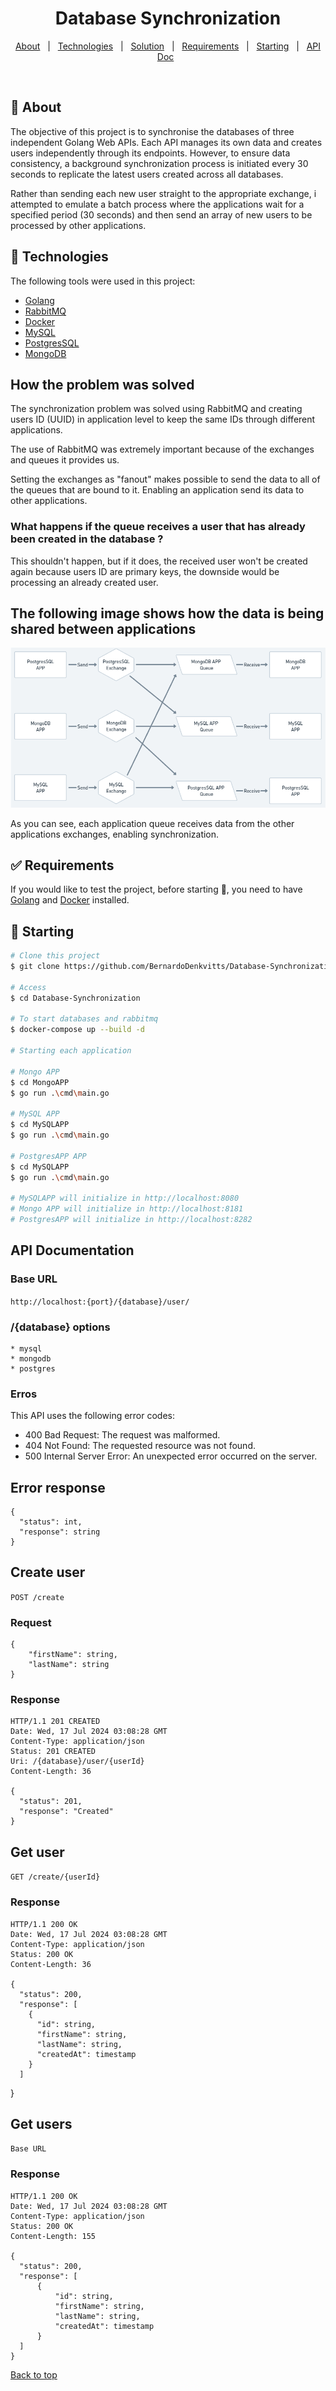 <h1 align="center">Database Synchronization</h1>

<p align="center">
  <a href="#dart-about">About</a> &#xa0; | &#xa0;
  <a href="#rocket-technologies">Technologies</a> &#xa0; | &#xa0;
  <a href="#how-the-problem-was-solved">Solution</a> &#xa0; | &#xa0;
  <a href="#white_check_mark-requirements">Requirements</a> &#xa0; | &#xa0;
  <a href="#checkered_flag-starting">Starting</a> &#xa0; | &#xa0;
  <a href="#api-documentation">API Doc</a> &#xa0;
</p>

<br>

## :dart: About

The objective of this project is to synchronise the databases of three independent Golang Web APIs. Each API manages its own data and creates users independently through its endpoints. However, to ensure data consistency, a background synchronization process is initiated every 30 seconds to replicate the latest users created across all databases.

Rather than sending each new user straight to the appropriate exchange, i attempted to emulate a batch process where the applications wait for a specified period (30 seconds) and then send an array of new users to be processed by other applications.

## :rocket: Technologies

The following tools were used in this project:

- [Golang](https://go.dev/)
- [RabbitMQ](https://www.rabbitmq.com/)
- [Docker](https://www.docker.com/)
- [MySQL](https://www.mysql.com/)
- [PostgresSQL](https://www.postgresql.org/)
- [MongoDB](https://www.mongodb.com/)

## How the problem was solved

The synchronization problem was solved using RabbitMQ and creating users ID (UUID) in application level to keep the same IDs through different applications.

The use of RabbitMQ was extremely important because of the exchanges and queues it provides us.

Setting the exchanges as "fanout" makes possible to send the data to all of the queues that are bound to it. Enabling an application send its data to other applications.

### What happens if the queue receives a user that has already been created in the database ?

This shouldn't happen, but if it does, the received user won't be created again because users ID are primary keys, the downside would be processing an already created user.

## The following image shows how the data is being shared between applications

![Synchronization.png](Synchronization.png)

As you can see, each application queue receives data from the other applications exchanges, enabling synchronization.

## :white_check_mark: Requirements

If you would like to test the project, before starting :checkered_flag:, you need to have [Golang](https://go.dev/) and [Docker](https://www.docker.com/) installed.

## :checkered_flag: Starting

```bash
# Clone this project
$ git clone https://github.com/BernardoDenkvitts/Database-Synchronization

# Access
$ cd Database-Synchronization

# To start databases and rabbitmq
$ docker-compose up --build -d

# Starting each application

# Mongo APP
$ cd MongoAPP
$ go run .\cmd\main.go

# MySQL APP
$ cd MySQLAPP
$ go run .\cmd\main.go

# PostgresAPP APP
$ cd MySQLAPP
$ go run .\cmd\main.go

# MySQLAPP will initialize in http://localhost:8080
# Mongo APP will initialize in http://localhost:8181
# PostgresAPP will initialize in http://localhost:8282
```

## API Documentation

### Base URL

`http://localhost:{port}/{database}/user/`

### /{database} options

    * mysql
    * mongodb
    * postgres

### Erros

This API uses the following error codes:

- 400 Bad Request: The request was malformed.
- 404 Not Found: The requested resource was not found.
- 500 Internal Server Error: An unexpected error occurred on the server.

## Error response

    {
      "status": int,
      "response": string
    }

## Create user

`POST /create`

### Request

    {
        "firstName": string,
        "lastName": string
    }

### Response

    HTTP/1.1 201 CREATED
    Date: Wed, 17 Jul 2024 03:08:28 GMT
    Content-Type: application/json
    Status: 201 CREATED
    Uri: /{database}/user/{userId}
    Content-Length: 36

    {
      "status": 201,
      "response": "Created"
    }

## Get user

`GET /create/{userId}`

### Response

    HTTP/1.1 200 OK
    Date: Wed, 17 Jul 2024 03:08:28 GMT
    Content-Type: application/json
    Status: 200 OK
    Content-Length: 36

    {
      "status": 200,
      "response": [
        {
          "id": string,
          "firstName": string,
          "lastName": string,
          "createdAt": timestamp
        }
      ]

}

## Get users

`Base URL`

### Response

    HTTP/1.1 200 OK
    Date: Wed, 17 Jul 2024 03:08:28 GMT
    Content-Type: application/json
    Status: 200 OK
    Content-Length: 155

    {
      "status": 200,
      "response": [
          {
              "id": string,
              "firstName": string,
              "lastName": string,
              "createdAt": timestamp
          }
      ]
    }

<a href="#top">Back to top</a>
